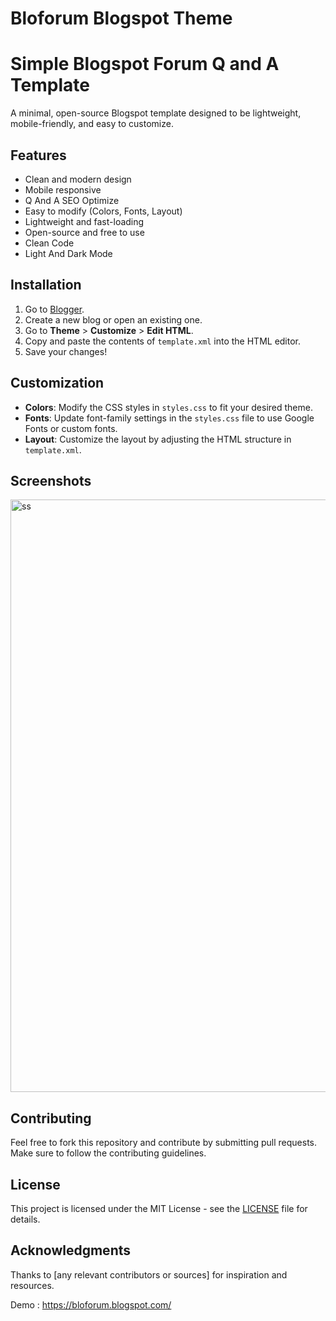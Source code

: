 # Bloforum Blogspot Theme
# Simple Blogspot Forum Q and A Template

A minimal, open-source Blogspot template designed to be lightweight, mobile-friendly, and easy to customize.

## Features

- Clean and modern design
- Mobile responsive
- Q And A SEO Optimize
- Easy to modify (Colors, Fonts, Layout)
- Lightweight and fast-loading
- Open-source and free to use
- Clean Code
- Light And Dark Mode

## Installation

1. Go to [Blogger](https://www.blogger.com).
2. Create a new blog or open an existing one.
3. Go to **Theme** > **Customize** > **Edit HTML**.
4. Copy and paste the contents of `template.xml` into the HTML editor.
5. Save your changes!

## Customization

- **Colors**: Modify the CSS styles in `styles.css` to fit your desired theme.
- **Fonts**: Update font-family settings in the `styles.css` file to use Google Fonts or custom fonts.
- **Layout**: Customize the layout by adjusting the HTML structure in `template.xml`.

## Screenshots
<img width="1892" height="948" alt="ss" src="https://github.com/user-attachments/assets/01065d31-2f81-4542-859c-a886f44bfa6c" />

## Contributing

Feel free to fork this repository and contribute by submitting pull requests. Make sure to follow the contributing guidelines.

## License

This project is licensed under the MIT License - see the [LICENSE](LICENSE) file for details.

## Acknowledgments

Thanks to [any relevant contributors or sources] for inspiration and resources.

Demo : https://bloforum.blogspot.com/

